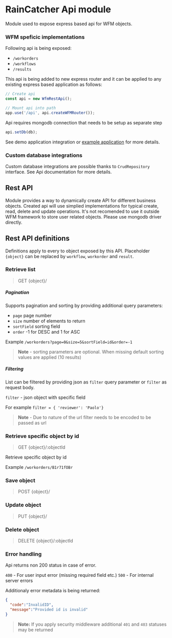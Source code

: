 # RainCatcher Api module

Module used to expose express based api for WFM objects.

### WFM speficic implementations

Following api is being exposed:

- `/workorders`
- `/workflows`
- `/results`

This api is being added to new express router and it can be applied to any existing express based application
as follows:

```typescript
// Create api
const api = new WfmRestApi();

// Mount api into path
app.use('/api', api.createWFMRouter());
```

Api requires mongodb connection that needs to be setup as separate step

```typescript
api.setDb(db);
```
See demo application integration or [example application](./example) for more details.

### Custom database integrations

Custom database integrations are possible thanks to `CrudRepository` interface.
See Api documentation for more details.

## Rest API

Module provides a way to dynamically create API for different business objects.
Created api will use simplied implementations for typical create, read, delete and update operations.
It's not recomended to use it outside WFM framework to store user related objects. Please use mongodb driver directly.

## Rest API definitions

Definitions apply to every to object exposed by this API. Placeholder `{object}` can be replaced by `workflow`, `workorder` and `result`.

### Retrieve list

> GET {object}/

##### Pagination
Supports pagination and sorting by providing additional query parameters:

- `page` page number
- `size` number of elements to return
- `sortField` sorting field
- `order` -1 for DESC and 1 for ASC

Example `/workorders?page=0&size=5&sortField=id&order=-1`

> **Note** - sorting parameters are optional.  When missing default sorting values are applied (10 results)

##### Filtering

List can be filtered by providing json as `filter` query parameter or `filter` as request body.

`filter` - json object with specific field

For example `filter = { 'reviewer': 'Paolo'}`

> **Note** - Due to nature of the url filter needs to be encoded to be passed as url

### Retrieve specific object by id

> GET {object}/:objectId

Retrieve specific object by id

Example `/workorders/B1r71fOBr`

### Save object

> POST {object}/

### Update object

> PUT {object}/

### Delete object

> DELETE {object}/:objectId

### Error handling

Api returns non 200 status in case of error.

`400` - For user input error (missing required field etc.)
`500` - For internal server errors

Additionaly error metadata is being returned:

```json
{
  "code":"InvalidID",
  "message":"Provided id is invalid"
}
```

> **Note:** If you apply security middleware additional `401` and `403` statuses may be returned
